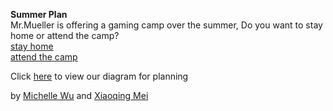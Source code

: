 **Summer Plan**   
Mr.Mueller is offering a gaming camp over the summer, Do you want to stay home or attend the camp?  
[stay home](stay-home/summer-assignment.md)    
[attend the camp](attend-the-camp/VR.md)

Click [here](https://docs.google.com/drawings/d/1GrH0TYmNDT24rF9qUjchkTQLXLwxSIW_V2B27LE09Ms/edit) to view our diagram for planning

by [Michelle Wu](https://sites.google.com/a/hstat.org/michellew3928sep11/github/creating-your-own-adventuremr-muellers-summer-plans) and [Xiaoqing Mei](https://sites.google.com/a/hstat.org/xiam2359sep11/github/choose-your-own-adventure)  